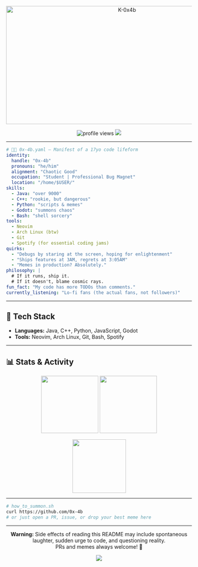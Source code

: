 <p align="center"> 
  <img src="https://socialify.git.ci/0x-4b/0x-4b/image?font=Inter&name=1&owner=1&pattern=Plus&theme=Dark" alt="K-0x4b" width="640" height="320" />
</p>

<p align="center">
  <img src="https://komarev.com/ghpvc/?username=K-0x4b&style=flat-square&color=brightgreen" alt="profile views"/>
  <img src="https://img.shields.io/badge/arch-btw-blue?logo=arch-linux&style=flat-square" />
</p>

---

```yaml
# 🤖🦠 0x-4b.yaml — Manifest of a 17yo code lifeform
identity:
  handle: "0x-4b"
  pronouns: "he/him"
  alignment: "Chaotic Good"
  occupation: "Student | Professional Bug Magnet"
  location: "/home/$USER/"
skills:
  - Java: "over 9000"
  - C++: "rookie, but dangerous"
  - Python: "scripts & memes"
  - Godot: "summons chaos"
  - Bash: "shell sorcery"
tools:
  - Neovim
  - Arch Linux (btw)
  - Git
  - Spotify (for essential coding jams)
quirks:
  - "Debugs by staring at the screen, hoping for enlightenment"
  - "Ships features at 3AM, regrets at 3:05AM"
  - "Memes in production? Absolutely."
philosophy: |
  # If it runs, ship it.
  # If it doesn't, blame cosmic rays.
fun_fact: "My code has more TODOs than comments."
currently_listening: "Lo-fi fans (the actual fans, not followers)"
```

---

## 🚀 Tech Stack

- **Languages:** Java, C++, Python, JavaScript, Godot
- **Tools:** Neovim, Arch Linux, Git, Bash, Spotify

---

## 📊 Stats & Activity

<p align="center">
  <img src="https://github-readme-stats.vercel.app/api?username=0x-4b&show_icons=true&theme=tokyonight&hide_border=true" height="155">
  <img src="https://github-readme-stats.vercel.app/api/top-langs/?username=0x-4b&layout=compact&theme=tokyonight&hide_border=true&langs_count=10" height="155">
</p>
<p align="center">
  <img src="https://github-readme-streak-stats.herokuapp.com/?user=0x-4b&theme=tokyonight&hide_border=true" height="145">
</p>



---

```bash
# how_to_summon.sh
curl https://github.com/0x-4b
# or just open a PR, issue, or drop your best meme here
```

---

<p align="center">
  <b>Warning:</b> Side effects of reading this README may include spontaneous laughter, sudden urge to code, and questioning reality.<br>
  PRs and memes always welcome! 🚀
</p>

<p align="center">
  <img src="https://capsule-render.vercel.app/api?type=waving&color=gradient&height=70&section=footer"/>
</p>
